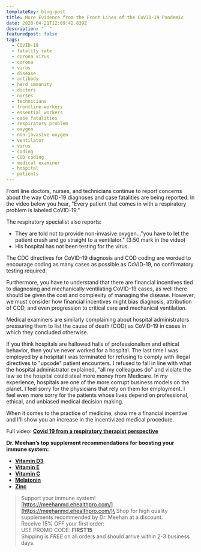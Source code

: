 ```yaml
---
templateKey: blog-post
title: More Evidence from the Front Lines of the CoVID-19 Pandemic
date: 2020-04-21T12:09:42.839Z
description: "  "
featuredpost: false
tags:
  - COVID-19
  - fatality rate
  - corona virus
  - corona
  - virus
  - disease
  - antibody
  - herd immunity
  - doctors
  - nurses
  - technicians
  - frontline workers
  - essential workers
  - case fatalities
  - respiratory problem
  - oxygen
  - non-invasive oxygen
  - ventilator
  - virus
  - coding
  - COD coding
  - medical examiner
  - hospital
  - patients
---
```

<!--StartFragment-->

Front line doctors, nurses, and technicians continue to report concerns about the way CoVID-19 diagnoses and case fatalities are being reported. In the video below you hear, "Every patient that comes in with a respiratory problem is labeled CoVID-19."

The respiratory specialist also reports:

* They are told not to provide non-invasive oxygen..."you have to let the patient crash and go straight to a ventilator." (3:50 mark in the video)
* His hospital has not been testing for the virus.

The CDC directives for CoVID-19 diagnosis and COD coding are worded to encourage coding as many cases as possible as CoVID-19, no confirmatory testing required.

Furthermore, you have to understand that there are financial incentives tied to diagnosing and mechanically ventilating CoVID-19 cases, as well there should be given the cost and complexity of managing the disease. However, we must consider how financial incentives might bias diagnosis, attribution of COD, and even progression to critical care and mechanical ventilation.

Medical examiners are similarly complaining about hospital administrators pressuring them to list the cause of death (COD) as CoVID-19 in cases in which they concluded otherwise.

If you think hospitals are hallowed halls of professionalism and ethical behavior, then you've never worked for a hospital. The last time I was employed by a hospital I was terminated for refusing to comply with illegal directives to "upcode" patient encounters. I refused to fall in line with what the hospital administrator explained, "all my colleagues do" and violate the law so the hospital could steal more money from Medicare. In my experience, hospitals are one of the more corrupt business models on the planet. I feel sorry for the physicians that rely on them for employment. I feel even more sorry for the patients whose lives depend on professional, ethical, and unbiased medical decision making.

When it comes to the practice of medicine, show me a financial incentive and I'll show you an increase in the incentivized medical procedure.

Full video: <!--StartFragment-->**[Covid 19 from a respiratory therapist perspective](https://youtu.be/ZsQpaTrsww0)**

<!--EndFragment-->

<!--EndFragment-->

**Dr. Meehan’s top supplement recommendations for boosting your immune system:**

* **[Vitamin D3](https://meehanmd.ehealthpro.com/products/vitamin-d-complex-60-capsules)**
* **[Vitamin E](https://meehanmd.ehealthpro.com/products/annatto-e-300)**
* **[Vitamin C](https://meehanmd.ehealthpro.com/products/stellar-c-90-vegetarian-capsules)**
* **[Melatonin](https://meehanmd.ehealthpro.com/products/melatonin-3mg-60-capsules)**
* **[Zinc](https://meehanmd.ehealthpro.com/products/zinc-supreme-90-vegetarian-capsules)**



> Support your immune system!\
> [https://meehanmd.ehealthpro.​com/](https://meehanmd.ehealthpro.com/)\
> Shop for high quality supplements recommended by Dr. Meehan at a discount.\
> Receive 15% OFF your first order:\
> USE PROMO CODE: **FIRST15**\
> Shipping is *FREE* on all orders and should arrive within 2-3 business days.